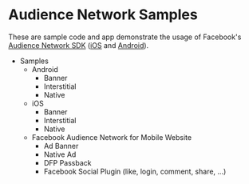 <H1>Audience Network Samples</H1>

These are sample code and app demonstrate the usage of Facebook's <a href="https://developers.facebook.com/docs/audience-network">Audience Network SDK</a> (<a href="https://developers.facebook.com/docs/ios">iOS</a> and <a href="https://developers.facebook.com/docs/android">Android</a>).

<ul>
<li>Samples
 <ul>
 <li>Android
    <ul>
      <li>Banner</li>
      <li>Interstitial</li>
      <li>Native</li>
    </ul>
  </li>
   <li>iOS
    <ul>
      <li>Banner</li>
      <li>Interstitial</li>
      <li>Native</li>
    </ul>
  </li>
   <li>Facebook Audience Network for Mobile Website
    <ul>
      <li>Ad Banner</li>
      <li>Native Ad</li>
      <li>DFP Passback</li>
      <li>Facebook Social Plugin (like, login, comment, share,  ...)</li>
    </ul>
  </li>
 </ul> 
</li>
</ul>
